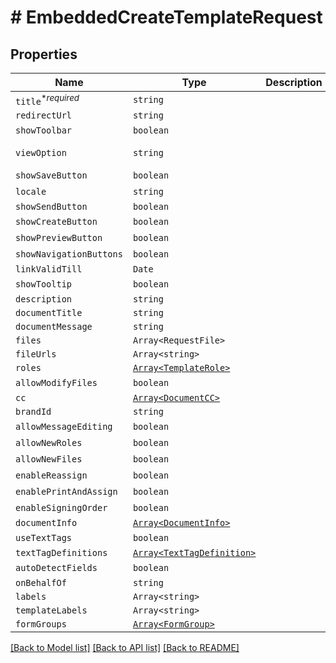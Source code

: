 # # EmbeddedCreateTemplateRequest



## Properties

Name | Type | Description | Notes
------------ | ------------- | ------------- | -------------
| `title`<sup>*_required_</sup> | ```string``` |   |  |
| `redirectUrl` | ```string``` |   |  |
| `showToolbar` | ```boolean``` |   |  [default to false] |
| `viewOption` | ```string``` |   |  [default to ViewOptionEnum.PreparePage] |
| `showSaveButton` | ```boolean``` |   |  [default to true] |
| `locale` | ```string``` |   |  [default to LocaleEnum.En] |
| `showSendButton` | ```boolean``` |   |  |
| `showCreateButton` | ```boolean``` |   |  [default to true] |
| `showPreviewButton` | ```boolean``` |   |  [default to true] |
| `showNavigationButtons` | ```boolean``` |   |  [default to true] |
| `linkValidTill` | ```Date``` |   |  |
| `showTooltip` | ```boolean``` |   |  [default to false] |
| `description` | ```string``` |   |  |
| `documentTitle` | ```string``` |   |  |
| `documentMessage` | ```string``` |   |  |
| `files` | ```Array<RequestFile>``` |   |  |
| `fileUrls` | ```Array<string>``` |   |  |
| `roles` | [```Array<TemplateRole>```](TemplateRole.md) |   |  |
| `allowModifyFiles` | ```boolean``` |   |  [default to true] |
| `cc` | [```Array<DocumentCC>```](DocumentCC.md) |   |  |
| `brandId` | ```string``` |   |  |
| `allowMessageEditing` | ```boolean``` |   |  [default to true] |
| `allowNewRoles` | ```boolean``` |   |  [default to true] |
| `allowNewFiles` | ```boolean``` |   |  [default to true] |
| `enableReassign` | ```boolean``` |   |  [default to true] |
| `enablePrintAndAssign` | ```boolean``` |   |  [default to false] |
| `enableSigningOrder` | ```boolean``` |   |  [default to false] |
| `documentInfo` | [```Array<DocumentInfo>```](DocumentInfo.md) |   |  |
| `useTextTags` | ```boolean``` |   |  [default to false] |
| `textTagDefinitions` | [```Array<TextTagDefinition>```](TextTagDefinition.md) |   |  |
| `autoDetectFields` | ```boolean``` |   |  [default to false] |
| `onBehalfOf` | ```string``` |   |  |
| `labels` | ```Array<string>``` |   |  |
| `templateLabels` | ```Array<string>``` |   |  |
| `formGroups` | [```Array<FormGroup>```](FormGroup.md) |   |  |

[[Back to Model list]](../README.md#models) [[Back to API list]](../README.md#api-endpoints) [[Back to README]](../README.md)
